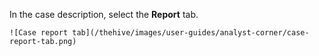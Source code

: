 In the case description, select the **Report** tab.

    ![Case report tab](/thehive/images/user-guides/analyst-corner/case-report-tab.png)